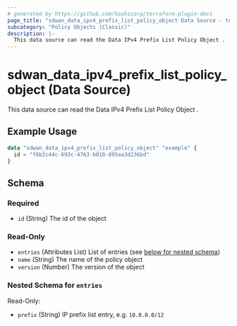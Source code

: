 ```yaml
---
# generated by https://github.com/hashicorp/terraform-plugin-docs
page_title: "sdwan_data_ipv4_prefix_list_policy_object Data Source - terraform-provider-sdwan"
subcategory: "Policy Objects (Classic)"
description: |-
  This data source can read the Data IPv4 Prefix List Policy Object .
---
```


# sdwan_data_ipv4_prefix_list_policy_object (Data Source)

This data source can read the Data IPv4 Prefix List Policy Object .

## Example Usage

```terraform
data "sdwan_data_ipv4_prefix_list_policy_object" "example" {
  id = "f6b2c44c-693c-4763-b010-895aa3d236bd"
}
```

<!-- schema generated by tfplugindocs -->
## Schema

### Required

- `id` (String) The id of the object

### Read-Only

- `entries` (Attributes List) List of entries (see [below for nested schema](#nestedatt--entries))
- `name` (String) The name of the policy object
- `version` (Number) The version of the object

<a id="nestedatt--entries"></a>
### Nested Schema for `entries`

Read-Only:

- `prefix` (String) IP prefix list entry, e.g. `10.0.0.0/12`
